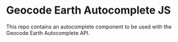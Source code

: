 # Geocode Earth Autocomplete JS

This repo contains an autocomplete component to be used with the Geocode Earth Autocomplete API.
